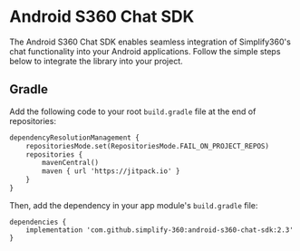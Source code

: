 # Android S360 Chat SDK

The Android S360 Chat SDK enables seamless integration of Simplify360's chat functionality into your Android applications. Follow the simple steps below to integrate the library into your project.

## Gradle

Add the following code to your root `build.gradle` file at the end of repositories:

```markdown
dependencyResolutionManagement {
    repositoriesMode.set(RepositoriesMode.FAIL_ON_PROJECT_REPOS)
    repositories {
        mavenCentral()
        maven { url 'https://jitpack.io' }
    }
}
```

Then, add the dependency in your app module's `build.gradle` file:

```agsl
dependencies {
    implementation 'com.github.simplify-360:android-s360-chat-sdk:2.3'
}
```


